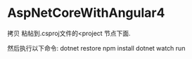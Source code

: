 # AspNetCoreWithAngular4

拷贝
<ItemGroup>
    <DotNetCliToolReference Include="Microsoft.DotNet.Watcher.Tools" Version="2.0.0" />
</ItemGroup>
粘帖到.csproj文件的<project 节点下面. 

然后执行以下命令:
dotnet restore
npm install
dotnet watch run